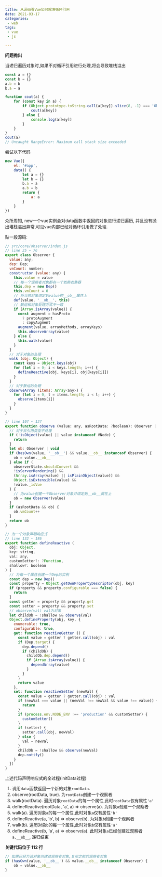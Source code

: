 ```yaml
---
title: 从源码看Vue如何解决循环引用
date: 2021-03-17
categories:
 - web
tags: 
 - vue
 - js

---
```


**问题抛出**

当递归遍历对象时,如果不对循环引用进行处理,将会导致堆栈溢出

```js
const a = {}
const b = {}
a.b = b 
b.a = a

function cout(a) {
    for (const key in a) {
        if (Object.prototype.toString.call(a[key]).slice(8, -1) === 'Object') {
            cout(a[key])
        } else {
            console.log(a[key])
        }
    }
}
cout(a)
// Uncaught RangeError: Maximum call stack size exceeded
```

尝试以下代码

```js
new Vue({
    el: '#app',
    data() {
        let a = {}
        let b = {}
        b.a = a
        a.b = b
        return {
            a: a
        }
    }
})
```

众所周知, new一个vue实例会对data函数中返回的对象进行递归遍历, 并且没有抛出堆栈溢出异常,可见vue内部已经对循环引用做了处理.

贴一段源码:

```js
// src/core/observer/index.js
// line 35 ~ 76
export class Observer {
  value: any;
  dep: Dep;
  vmCount: number;
  constructor (value: any) {
    this.value = value
    // 每一个观察者对象都有一个依赖收集器
    this.dep = new Dep()
    this.vmCount = 0
    // 将当前对象绑定到value的__ob__属性上
    def(value, '__ob__', this)
    // 数组和对象处理方式不一致
    if (Array.isArray(value)) {
      const augment = hasProto
        ? protoAugment
        : copyAugment
      augment(value, arrayMethods, arrayKeys)
      this.observeArray(value)
    } else {
      this.walk(value)
    }
  }
  // 对于对象的处理
  walk (obj: Object) {
    const keys = Object.keys(obj)
    for (let i = 0; i < keys.length; i++) {
      defineReactive(obj, keys[i], obj[keys[i]])
    }
  }
  // 对于数组的处理
  observeArray (items: Array<any>) {
    for (let i = 0, l = items.length; i < l; i++) {
      observe(items[i])
    }
  }
}

// line 107 ~ 127
export function observe (value: any, asRootData: ?boolean): Observer | void {
  // 对于非引用类型不处理
  if (!isObject(value) || value instanceof VNode) {
    return
  }
  let ob: Observer | void
  if (hasOwn(value, '__ob__') && value.__ob__ instanceof Observer) {
    ob = value.__ob__
  } else if (
    observerState.shouldConvert &&
    !isServerRendering() &&
    (Array.isArray(value) || isPlainObject(value)) &&
    Object.isExtensible(value) &&
    !value._isVue
  ) {
    // 为value创建一个Observer对象并绑定到__ob__属性上
    ob = new Observer(value)
  }
  if (asRootData && ob) {
    ob.vmCount++
  }
  return ob
}

// 为一个对象声明响应式
// line 132 ~ 186
export function defineReactive (
  obj: Object,
  key: string,
  val: any,
  customSetter?: ?Function,
  shallow?: boolean
) {
  // 为每一个属性创建一个Dep的实例
  const dep = new Dep()
  const property = Object.getOwnPropertyDescriptor(obj, key)
  if (property && property.configurable === false) {
    return
  }
  const getter = property && property.get
  const setter = property && property.set
  // observe(val) val为对象
  let childOb = !shallow && observe(val)
  Object.defineProperty(obj, key, {
    enumerable: true,
    configurable: true,
    get: function reactiveGetter () {
      const value = getter ? getter.call(obj) : val
      if (Dep.target) {
        dep.depend()
        if (childOb) {
          childOb.dep.depend()
          if (Array.isArray(value)) {
            dependArray(value)
          }
        }
      }
      return value
    },
    set: function reactiveSetter (newVal) {
      const value = getter ? getter.call(obj) : val
      if (newVal === value || (newVal !== newVal && value !== value)) {
        return
      }
      if (process.env.NODE_ENV !== 'production' && customSetter) {
        customSetter()
      }
      if (setter) {
        setter.call(obj, newVal)
      } else {
        val = newVal
      }
      childOb = !shallow && observe(newVal)
      dep.notify()
    }
  })
}
```

上述代码声明响应式的全过程(initData过程)

1. 调用`data`函数返回一个新的对象`rootData`.
2. observe(rootData, true). 为`rootData`创建一个观察者
3. walk(rootData). 遍历对象`rootData`的每一个属性,此时`rootData`仅有属性`'a'`
4. defineReactive(rootData, 'a', a) => observe(a). 为对象`a`创建一个观察者
5. walk(a). 遍历对象`a`的每一个属性,此时对象`a`仅有属性`'b'`
6. defineReactive(a, 'b', b) => observe(b). 为对象`b`创建一个观察者
7. walk(b). 遍历对象`b`的每一个属性,此时对象`b`仅有属性`'a'`
8. defineReactive(b, 'a', a) => observe(a). 此时对象`a`已经创建过观察者`a.__ob__`, 递归结束

**关键代码位于 112 行**

```js
// 如果已经为该对象创建过观察者对象,复用之前的观察者对象
if (hasOwn(value, '__ob__') && value.__ob__ instanceof Observer) {
    ob = value.__ob__
}
```


